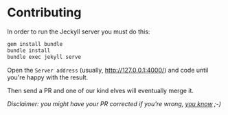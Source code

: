 Contributing
============

In order to run the Jeckyll server you must do this:

```bash
gem install bundle
bundle install
bundle exec jekyll serve
```

Open the `Server address` (usually, http://127.0.0.1:4000/) and code until you're happy with the result.

Then send a PR and one of our kind elves will eventually merge it.

_Disclaimer: you might have your PR corrected if you're wrong, [you know](https://xkcd.com/386/) ;-)_
